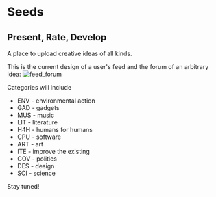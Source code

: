 # Seeds
## Present, Rate, Develop

A place to upload creative ideas of all kinds.

This is the current design of a user's feed and the forum of an arbitrary idea:
![feed_forum](https://user-images.githubusercontent.com/113723271/193120627-59f3462e-62f1-48ce-addb-0cd5f7a79c04.jpg)

Categories will include
- ENV - environmental action
- GAD - gadgets
- MUS - music
- LIT - literature
- H4H - humans for humans
- CPU - software
- ART - art
- ITE - improve the existing
- GOV - politics
- DES - design
- SCI - science

Stay tuned!
